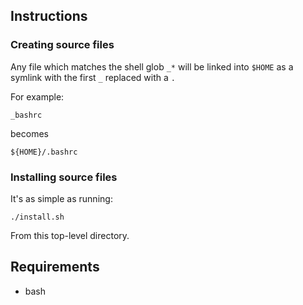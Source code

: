 ## Instructions
### Creating source files
Any file which matches the shell glob `_*` will be linked into `$HOME` as a symlink with the first `_`
replaced with a `.`

For example:

    _bashrc

becomes

    ${HOME}/.bashrc

### Installing source files
It's as simple as running:

    ./install.sh

From this top-level directory.

## Requirements
* bash
